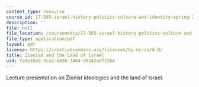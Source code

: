 ```yaml
---
content_type: resource
course_id: 17-565-israel-history-politics-culture-and-identity-spring-2011
description: ''
file: null
file_location: /coursemedia/17-565-israel-history-politics-culture-and-identity-spring-2011/fa9a1ba53ca2643b7404d8342adf22b4_MIT17_565S11_ses3_slides.pdf
file_type: application/pdf
layout: pdf
license: https://creativecommons.org/licenses/by-nc-sa/4.0/
title: Zionism and the Land of Israel
uid: fa9a1ba5-3ca2-643b-7404-d8342adf22b4
---
```

Lecture presentation on Zionist ideologies and the land of Israel.